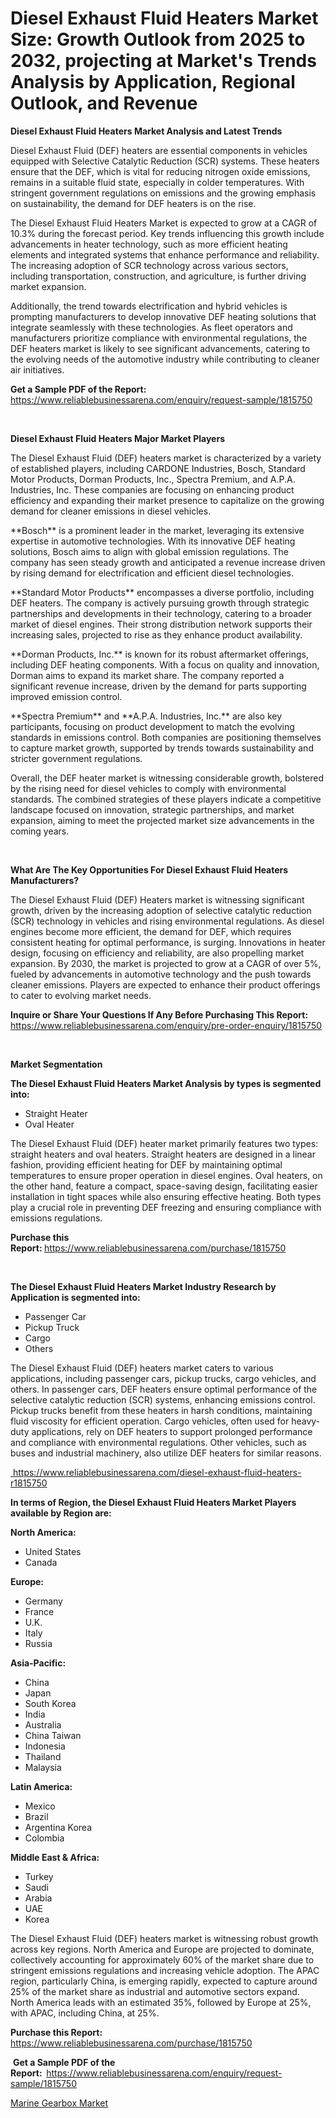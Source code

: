 <p><h1>Diesel Exhaust Fluid Heaters Market Size: Growth Outlook from 2025 to 2032, projecting at Market's Trends Analysis by Application, Regional Outlook, and Revenue</h1></p><p><strong>Diesel Exhaust Fluid Heaters Market Analysis and Latest Trends</strong></p>
<p><p>Diesel Exhaust Fluid (DEF) heaters are essential components in vehicles equipped with Selective Catalytic Reduction (SCR) systems. These heaters ensure that the DEF, which is vital for reducing nitrogen oxide emissions, remains in a suitable fluid state, especially in colder temperatures. With stringent government regulations on emissions and the growing emphasis on sustainability, the demand for DEF heaters is on the rise.</p><p>The Diesel Exhaust Fluid Heaters Market is expected to grow at a CAGR of 10.3% during the forecast period. Key trends influencing this growth include advancements in heater technology, such as more efficient heating elements and integrated systems that enhance performance and reliability. The increasing adoption of SCR technology across various sectors, including transportation, construction, and agriculture, is further driving market expansion. </p><p>Additionally, the trend towards electrification and hybrid vehicles is prompting manufacturers to develop innovative DEF heating solutions that integrate seamlessly with these technologies. As fleet operators and manufacturers prioritize compliance with environmental regulations, the DEF heaters market is likely to see significant advancements, catering to the evolving needs of the automotive industry while contributing to cleaner air initiatives.</p></p>
<p><strong>Get a Sample PDF of the Report:&nbsp;</strong> <a href="https://www.reliablebusinessarena.com/enquiry/request-sample/1815750?utm_campaign=2733&utm_medium=2&utm_source=Github&utm_content=ia&utm_term=10042025&utm_id=diesel-exhaust-fluid-heaters">https://www.reliablebusinessarena.com/enquiry/request-sample/1815750</a></p>
<p>&nbsp;</p>
<p><strong>Diesel Exhaust Fluid Heaters Major Market Players</strong></p>
<p><p>The Diesel Exhaust Fluid (DEF) heaters market is characterized by a variety of established players, including CARDONE Industries, Bosch, Standard Motor Products, Dorman Products, Inc., Spectra Premium, and A.P.A. Industries, Inc. These companies are focusing on enhancing product efficiency and expanding their market presence to capitalize on the growing demand for cleaner emissions in diesel vehicles.</p><p>**Bosch** is a prominent leader in the market, leveraging its extensive expertise in automotive technologies. With its innovative DEF heating solutions, Bosch aims to align with global emission regulations. The company has seen steady growth and anticipated a revenue increase driven by rising demand for electrification and efficient diesel technologies.</p><p>**Standard Motor Products** encompasses a diverse portfolio, including DEF heaters. The company is actively pursuing growth through strategic partnerships and developments in their technology, catering to a broader market of diesel engines. Their strong distribution network supports their increasing sales, projected to rise as they enhance product availability.</p><p>**Dorman Products, Inc.** is known for its robust aftermarket offerings, including DEF heating components. With a focus on quality and innovation, Dorman aims to expand its market share. The company reported a significant revenue increase, driven by the demand for parts supporting improved emission control.</p><p>**Spectra Premium** and **A.P.A. Industries, Inc.** are also key participants, focusing on product development to match the evolving standards in emissions control. Both companies are positioning themselves to capture market growth, supported by trends towards sustainability and stricter government regulations.</p><p>Overall, the DEF heater market is witnessing considerable growth, bolstered by the rising need for diesel vehicles to comply with environmental standards. The combined strategies of these players indicate a competitive landscape focused on innovation, strategic partnerships, and market expansion, aiming to meet the projected market size advancements in the coming years.</p></p>
<p>&nbsp;</p>
<p><strong>What Are The Key Opportunities For Diesel Exhaust Fluid Heaters Manufacturers?</strong></p>
<p><p>The Diesel Exhaust Fluid (DEF) Heaters market is witnessing significant growth, driven by the increasing adoption of selective catalytic reduction (SCR) technology in vehicles and rising environmental regulations. As diesel engines become more efficient, the demand for DEF, which requires consistent heating for optimal performance, is surging. Innovations in heater design, focusing on efficiency and reliability, are also propelling market expansion. By 2030, the market is projected to grow at a CAGR of over 5%, fueled by advancements in automotive technology and the push towards cleaner emissions. Players are expected to enhance their product offerings to cater to evolving market needs.</p></p>
<p><strong>Inquire or Share Your Questions If Any Before Purchasing This Report:</strong> <a href="https://www.reliablebusinessarena.com/enquiry/pre-order-enquiry/1815750?utm_campaign=2733&utm_medium=2&utm_source=Github&utm_content=ia&utm_term=10042025&utm_id=diesel-exhaust-fluid-heaters">https://www.reliablebusinessarena.com/enquiry/pre-order-enquiry/1815750</a></p>
<p>&nbsp;</p>
<p><strong>Market Segmentation</strong></p>
<p><strong>The Diesel Exhaust Fluid Heaters Market Analysis by types is segmented into:</strong></p>
<p><ul><li>Straight Heater</li><li>Oval Heater</li></ul></p>
<p><p>The Diesel Exhaust Fluid (DEF) heater market primarily features two types: straight heaters and oval heaters. Straight heaters are designed in a linear fashion, providing efficient heating for DEF by maintaining optimal temperatures to ensure proper operation in diesel engines. Oval heaters, on the other hand, feature a compact, space-saving design, facilitating easier installation in tight spaces while also ensuring effective heating. Both types play a crucial role in preventing DEF freezing and ensuring compliance with emissions regulations.</p></p>
<p><strong>Purchase this Report:&nbsp;</strong><a href="https://www.reliablebusinessarena.com/purchase/1815750?utm_campaign=2733&utm_medium=2&utm_source=Github&utm_content=ia&utm_term=10042025&utm_id=diesel-exhaust-fluid-heaters">https://www.reliablebusinessarena.com/purchase/1815750</a></p>
<p>&nbsp;</p>
<p><strong>The Diesel Exhaust Fluid Heaters Market Industry Research by Application is segmented into:</strong></p>
<p><ul><li>Passenger Car</li><li>Pickup Truck</li><li>Cargo</li><li>Others</li></ul></p>
<p><p>The Diesel Exhaust Fluid (DEF) heaters market caters to various applications, including passenger cars, pickup trucks, cargo vehicles, and others. In passenger cars, DEF heaters ensure optimal performance of the selective catalytic reduction (SCR) systems, enhancing emissions control. Pickup trucks benefit from these heaters in harsh conditions, maintaining fluid viscosity for efficient operation. Cargo vehicles, often used for heavy-duty applications, rely on DEF heaters to support prolonged performance and compliance with environmental regulations. Other vehicles, such as buses and industrial machinery, also utilize DEF heaters for similar reasons.</p></p>
<p><a href="https://www.reliablebusinessarena.com/diesel-exhaust-fluid-heaters-r1815750?utm_campaign=2733&utm_medium=2&utm_source=Github&utm_content=ia&utm_term=10042025&utm_id=diesel-exhaust-fluid-heaters">&nbsp;https://www.reliablebusinessarena.com/diesel-exhaust-fluid-heaters-r1815750</a></p>
<p><strong>In terms of Region, the Diesel Exhaust Fluid Heaters Market Players available by Region are:</strong></p>
<p>
    <p> <strong> North America: </strong>
        <ul>
            <li>United States</li>
            <li>Canada</li>
        </ul>
        </p> 
    <p> <strong> Europe: </strong>
        <ul>
            <li>Germany</li>
            <li>France</li>
            <li>U.K.</li>
            <li>Italy</li>
            <li>Russia</li>
        </ul>
        </p> 
    <p> <strong> Asia-Pacific: </strong>
        <ul>
            <li>China</li>
            <li>Japan</li>
            <li>South Korea</li>
            <li>India</li>
            <li>Australia</li>
            <li>China Taiwan</li>
            <li>Indonesia</li>
            <li>Thailand</li>
            <li>Malaysia</li>
        </ul>
        </p> 
    <p> <strong> Latin America: </strong>
        <ul>
            <li>Mexico</li>
            <li>Brazil</li>
            <li>Argentina Korea</li>
            <li>Colombia</li>
        </ul>
        </p> 
    <p> <strong> Middle East & Africa: </strong>
        <ul>
            <li>Turkey</li>
            <li>Saudi</li>
            <li>Arabia</li>
            <li>UAE</li>
            <li>Korea</li>
        </ul>
    </p>
    </p>
<p><p>The Diesel Exhaust Fluid (DEF) heaters market is witnessing robust growth across key regions. North America and Europe are projected to dominate, collectively accounting for approximately 60% of the market share due to stringent emissions regulations and increasing vehicle adoption. The APAC region, particularly China, is emerging rapidly, expected to capture around 25% of the market share as industrial and automotive sectors expand. North America leads with an estimated 35%, followed by Europe at 25%, with APAC, including China, at 25%.</p></p>
<p><strong>Purchase this Report: </strong><a href="https://www.reliablebusinessarena.com/purchase/1815750?utm_campaign=2733&utm_medium=2&utm_source=Github&utm_content=ia&utm_term=10042025&utm_id=diesel-exhaust-fluid-heaters">https://www.reliablebusinessarena.com/purchase/1815750</a></p>
<p>&nbsp;<strong>Get a Sample PDF of the Report:&nbsp;&nbsp;</strong><a href="https://www.reliablebusinessarena.com/enquiry/request-sample/1815750?utm_campaign=2733&utm_medium=2&utm_source=Github&utm_content=ia&utm_term=10042025&utm_id=diesel-exhaust-fluid-heaters">https://www.reliablebusinessarena.com/enquiry/request-sample/1815750</a></p>
<p><strong></strong></p>
<p><p><a href="https://github.com/verikaahova/Market-Research-Report-List-1/blob/main/marine-gearbox-market.md?utm_campaign=2733&utm_medium=2&utm_source=Github&utm_content=ia&utm_term=10042025&utm_id=diesel-exhaust-fluid-heaters">Marine Gearbox Market</a></p></p>